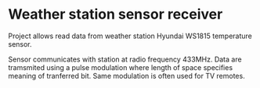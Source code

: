 # Weather station sensor receiver

Project allows read data from weather station Hyundai WS1815 temperature sensor. 

Sensor communicates with station at radio frequency 433MHz. Data are tramsmited using a pulse modulation where length of space specifies meaning of tranferred bit. Same modulation is often used for TV remotes.
